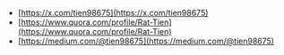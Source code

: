- [https://x.com/tien98675](https://x.com/tien98675)
- [https://www.quora.com/profile/Rat-Tien](https://www.quora.com/profile/Rat-Tien)
- [https://medium.com/@tien98675](https://medium.com/@tien98675)
